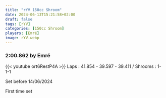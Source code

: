 ```yaml
---
title: "rYV 150cc Shroom"
date: 2024-06-13T15:21:58+02:00
draft: false
tags: [rYV]
categories: [150cc Shroom]
players: [Emré]
image: rYV.webp
---
```

### 2:00.862 by Emré

{{< youtube ort6RestP4A >}}
Laps : 41.854 - 39.597 - 39.411 /
Shrooms : 1-1-1

Set before 14/06/2024

First time set